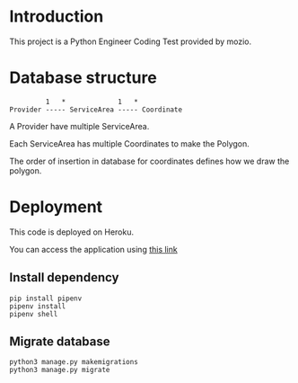 # Introduction
This project is a Python Engineer Coding Test provided by mozio.

# Database structure
```
         1   *             1   *
Provider ----- ServiceArea ----- Coordinate
```

A Provider have multiple ServiceArea.

Each ServiceArea has multiple Coordinates to make the Polygon.

The order of insertion in database for coordinates defines how we draw the polygon. 
# Deployment
This code is deployed on Heroku.

You can access the application using [this link](https://mozio-gis.herokuapp.com/)

## Install dependency
```
pip install pipenv
pipenv install
pipenv shell
```

## Migrate database
```
python3 manage.py makemigrations
python3 manage.py migrate
```
